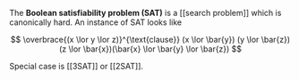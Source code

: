 The **Boolean satisfiability problem (SAT)** is a [[search problem]] which is canonically hard. An instance of SAT looks like

$$
\overbrace{(x \lor y \lor z)}^{\text{clause}} (x \lor \bar{y}) (y \lor \bar{z}) (z \lor \bar{x})(\bar{x} \lor \bar{y} \lor \bar{z})
$$



Special case is [[3SAT]] or [[2SAT]].